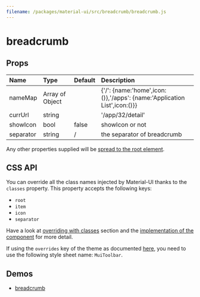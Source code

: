 ```yaml
---
filename: /packages/material-ui/src/breadcrumb/breadcrumb.js
---
```


<!--- This documentation is automatically generated, do not try to edit it. -->

# breadcrumb



## Props

| Name | Type | Default | Description |
|:-----|:-----|:--------|:------------|
| <span class="prop-name">nameMap</span> | <span class="prop-type">Array of Object |  | {'/': {name:'home',icon:(<Home/>)},'/apps': {name:'Application List',icon:(<Home/>)}} |</span>
| <span class="prop-name">currUrl</span> | <span class="prop-type">string |  | '/app/32/detail' |</span>
| <span class="prop-name">showIcon</span> | <span class="prop-type">bool | false | showIcon or not |</span>
| <span class="prop-name">separator</span> | <span class="prop-type">string | / | the separator of breadcrumb |</span>

Any other properties supplied will be [spread to the root element](/guides/api#spread).

## CSS API

You can override all the class names injected by Material-UI thanks to the `classes` property.
This property accepts the following keys:
- `root`
- `item`
- `icon`
- `separator`

Have a look at [overriding with classes](/customization/overrides#overriding-with-classes) section
and the [implementation of the component](https://github.com/mui-org/material-ui/tree/v1-beta/packages/material-ui/src/Toolbar/Toolbar.js)
for more detail.

If using the `overrides` key of the theme as documented
[here](/customization/themes#customizing-all-instances-of-a-component-type),
you need to use the following style sheet name: `MuiToolbar`.

## Demos

- [breadcrumb](/demos/breadcrumb)

